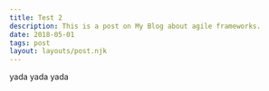 ```yaml
---
title: Test 2
description: This is a post on My Blog about agile frameworks.
date: 2018-05-01
tags: post
layout: layouts/post.njk
---
```


yada yada yada
